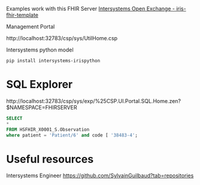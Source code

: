 Examples work with this FHIR Server [Intersystems Open Exchange - iris-fhir-template](https://openexchange.intersystems.com/package/iris-fhir-template)

Management Portal 

http://localhost:32783/csp/sys/UtilHome.csp

Intersystems python model 

`pip install intersystems-irispython`

# SQL Explorer 

http://localhost:32783/csp/sys/exp/%25CSP.UI.Portal.SQL.Home.zen?$NAMESPACE=FHIRSERVER

```sql
SELECT 
*
FROM HSFHIR_X0001_S.Observation
where patient = 'Patient/6' and code [ '38483-4';
````

# Useful resources

Intersystems Engineer
https://github.com/SylvainGuilbaud?tab=repositories
